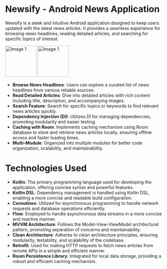 # Newsify - Android News Application
Newsify is a sleek and intuitive Android application designed to keep users updated with the latest news articles. 
It provides a seamless experience for browsing news headlines, reading detailed articles, and searching for specific topics of interest.

<img src="https://github.com/Bhupendrapatel98/NewsApp-Multimodule/assets/55411086/caf349be-cc75-4ab0-9d17-35e524e072f8" alt="Image 1" width="100">

<img src="https://github.com/Bhupendrapatel98/NewsApp-Multimodule/assets/55411086/b512a7e0-b18e-46fb-a450-93be449543dd" alt="Image 1" width="100">

- **Browse News Headlines**: Users can explore a curated list of news headlines from various reliable sources.
- **Read Detailed Articles**: Dive into detailed articles with rich content including title, description, and accompanying images.
- **Search Feature**: Search for specific topics or keywords to find relevant news articles quickly.
- **Dependency Injection (DI)**: Utilizes DI for managing dependencies, promoting modularity and easier testing.
- **Caching with Room**: Implements caching mechanism using Room database to store and retrieve news articles locally, ensuring offline access and faster loading times.
- **Multi-Module**: Organized into multiple modules for better code organization, scalability, and maintainability.

# Technologies Used
- **Kotlin**: The primary programming language used for developing the application, offering concise syntax and powerful features.
- **Kotlin DSL**: Dependency management is handled using Kotlin DSL, enabling a more concise and readable build configuration.
- **Coroutines**: Utilized for asynchronous programming to handle network requests and database operations efficiently.
- **Flow**: Employed to handle asynchronous data streams in a more concise and reactive manner.
- **MVVM Architecture**: Follows the Model-View-ViewModel architectural pattern, promoting separation of concerns and maintainability.
- **Clean Architecture**: Adheres to clean architecture principles, ensuring modularity, testability, and scalability of the codebase.
- **Retrofit**: Used for making HTTP requests to fetch news articles from remote APIs in a simple and efficient manner.
- **Room Persistence Library**: Integrated for local data storage, providing a robust and efficient caching mechanism.

